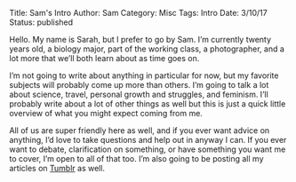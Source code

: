 Title: Sam's Intro
Author: Sam
Category: Misc
Tags: Intro
Date: 3/10/17
Status: published

Hello. My name is Sarah, but I prefer to go by Sam. I’m currently twenty years old, a biology major, part of the working class, a photographer, and a lot more that we’ll both learn about as time goes on. 

I’m not going to write about anything in particular for now, but my favorite subjects will probably come up more than others. I’m going to talk a lot about science, travel, personal growth and struggles, and feminism. I’ll probably write about a lot of other things as well but this is just a quick little overview of what you might expect coming from me.

All of us are super friendly here as well, and if you ever want advice on anything, I’d love to take questions and help out in anyway I can. If you ever want to debate, clarification on something, or have something you want me to cover, I’m open to all of that too. I’m also going to be posting all my articles on [Tumblr](sarahspeaks.tumblr.com) as well.
